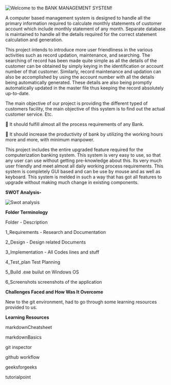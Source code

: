 ![Welcome to the BANK MANAGEMENT SYSTEM!](https://user-images.githubusercontent.com/82470968/115016906-54078880-9ed3-11eb-8364-bee250f1da29.png)

A computer based management system is designed to handle all the primary information required to calculate monthly statements of customer account which include monthly statement of any month. Separate database is maintained to handle all the details required for the correct statement calculation and generation.

This project intends to introduce more user friendliness in the various activities such as record updation, maintenance, and searching. The searching of record has been made quite simple as all the details of the customer can be obtained by simply keying in the identification or account number of that customer. Similarly, record maintenance and updation can also be accomplished by using the account number with all the details being automatically generated. These details are also being promptly automatically updated in the master file thus keeping the record absolutely up-to-date.

The main objective of our project is providing the different typed of customers facility, the main objective of this system is to find out the actual customer service. Etc.

 It should fulfill almost all the process requirements of any Bank.

 It should increase the productivity of bank by utilizing the working hours more and more, with minimum manpower.

This project includes the entire upgraded feature required for the computerization banking system. This system is very easy to use, so that any user can use without getting pre-knowledge about this. Its very much user friendly and meet almost all daily working process requirements. This system is completely GUI based and can be use by mouse and as well as keyboard. This system is melded in such a way that has got all features to upgrade without making much change in existing components.

**SWOT Analysis-**

![Swot analysis](https://user-images.githubusercontent.com/82470968/115017005-81543680-9ed3-11eb-997b-ce6075ec042d.JPG)

**Folder Terminology**

Folder -	Description

1_Requirements	- Research and Documentation

2_Design	- Design related Documents

3_Implementation -	All Codes lines and stuff

4_Test_plan	Test Planning

5_Build	.exe builut on Windows OS

6_Screenshots	screenshots of the application

**Challenges Faced and How Was It Overcome**

New to the git environment, had to go through some learning resources provided to us.

**Learning Resources**

markdownCheatsheet

markdownBasics

git inspector

github workflow

geeksforgeeks

tutorialpoint
